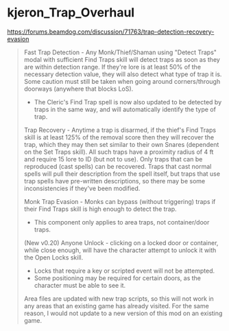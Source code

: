 # kjeron_Trap_Overhaul

https://forums.beamdog.com/discussion/71763/trap-detection-recovery-evasion

> Fast Trap Detection - Any Monk/Thief/Shaman using "Detect Traps" modal with sufficient Find Traps skill will detect traps as soon as they are within detection range. If they're lore is at least 50% of the necessary detection value, they will also detect what type of trap it is. Some caution must still be taken when going around corners/through doorways (anywhere that blocks LoS).
> - The Cleric's Find Trap spell is now also updated to be detected by traps in the same way, and will automatically identify the type of trap.
>
> Trap Recovery - Anytime a trap is disarmed, if the thief's Find Traps skill is at least 125% of the removal score then they will recover the trap, which they may then set similar to their own Snares (dependent on the Set Traps skill). All such traps have a proximity radius of 4 ft and require 15 lore to ID (but not to use). Only traps that can be reproduced (cast spells) can be recovered. Traps that cast normal spells will pull their description from the spell itself, but traps that use trap spells have pre-written descriptions, so there may be some inconsistencies if they've been modified.
>
> Monk Trap Evasion - Monks can bypass (without triggering) traps if their Find Traps skill is high enough to detect the trap.
> - This component only applies to area traps, not container/door traps.
>
> (New v0.20)
>Anyone Unlock - clicking on a locked door or container, while close enough, will have the character attempt to unlock it with the Open Locks skill.
> - Locks that require a key or scripted event will not be attempted.
> - Some positioning may be required for certain doors, as the character must be able to see it.
>
> Area files are updated with new trap scripts, so this will not work in any areas that an existing game has already visited. For the same reason, I would not update to a new version of this mod on an existing game. 
